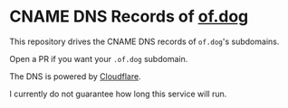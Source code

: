 # CNAME DNS Records of [of.dog](https://www.of.dog/)

This repository drives the CNAME DNS records of `of.dog`'s subdomains.

Open a PR if you want your `.of.dog` subdomain.

The DNS is powered by [Cloudflare](https://cloudflare.com/).

I currently do not guarantee how long this service will run.
